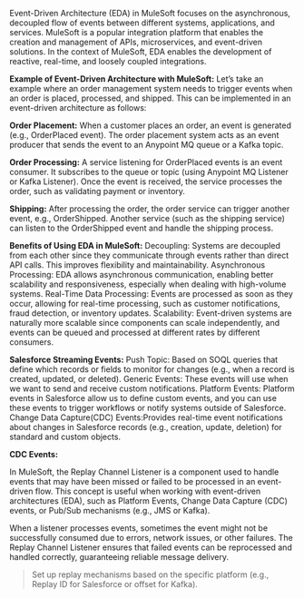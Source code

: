 Event-Driven Architecture (EDA) in MuleSoft focuses on the asynchronous, decoupled flow of events between different systems, applications, and services. 
MuleSoft is a popular integration platform that enables the creation and management of APIs, microservices, and event-driven solutions. In the context of MuleSoft, EDA enables the development of reactive, real-time, and loosely coupled integrations.

**Example of Event-Driven Architecture with MuleSoft:**
Let’s take an example where an order management system needs to trigger events when an order is placed, processed, and shipped. This can be implemented in an event-driven architecture as follows:

**Order Placement:**
When a customer places an order, an event is generated (e.g., OrderPlaced event).
The order placement system acts as an event producer that sends the event to an Anypoint MQ queue or a Kafka topic.

**Order Processing:**
A service listening for OrderPlaced events is an event consumer. It subscribes to the queue or topic (using Anypoint MQ Listener or Kafka Listener).
Once the event is received, the service processes the order, such as validating payment or inventory.

**Shipping:**
After processing the order, the order service can trigger another event, e.g., OrderShipped.
Another service (such as the shipping service) can listen to the OrderShipped event and handle the shipping process.

**Benefits of Using EDA in MuleSoft:**
Decoupling: 
Systems are decoupled from each other since they communicate through events rather than direct API calls. This improves flexibility and maintainability.
Asynchronous Processing:
EDA allows asynchronous communication, enabling better scalability and responsiveness, especially when dealing with high-volume systems.
Real-Time Data Processing:
Events are processed as soon as they occur, allowing for real-time processing, such as customer notifications, fraud detection, or inventory updates.
Scalability:
Event-driven systems are naturally more scalable since components can scale independently, and events can be queued and processed at different rates by different consumers.

**Salesforce Streaming Events:**
Push Topic: Based on SOQL queries that define which records or fields to monitor for changes (e.g., when a record is created, updated, or deleted).
Generic Events: These events will use when we want to send and receive custom notifications.
Platform Events: Platform events in Salesforce allow us to define custom events, and you can use these events to trigger workflows or notify systems outside of Salesforce.
Change Data Capture(CDC) Events:Provides real-time event notifications about changes in Salesforce records (e.g., creation, update, deletion) for standard and custom objects.


**CDC Events:**

In MuleSoft, the Replay Channel Listener is a component used to handle events that may have been missed or failed to be processed in an event-driven flow. This concept is useful when working with event-driven architectures (EDA), such as Platform Events, Change Data Capture (CDC) events, or Pub/Sub mechanisms (e.g., JMS or Kafka).

When a listener processes events, sometimes the event might not be successfully consumed due to errors, network issues, or other failures. The Replay Channel Listener ensures that failed events can be reprocessed and handled correctly, guaranteeing reliable message delivery.

  >Set up replay mechanisms based on the specific platform (e.g., Replay ID for Salesforce or offset for Kafka).
